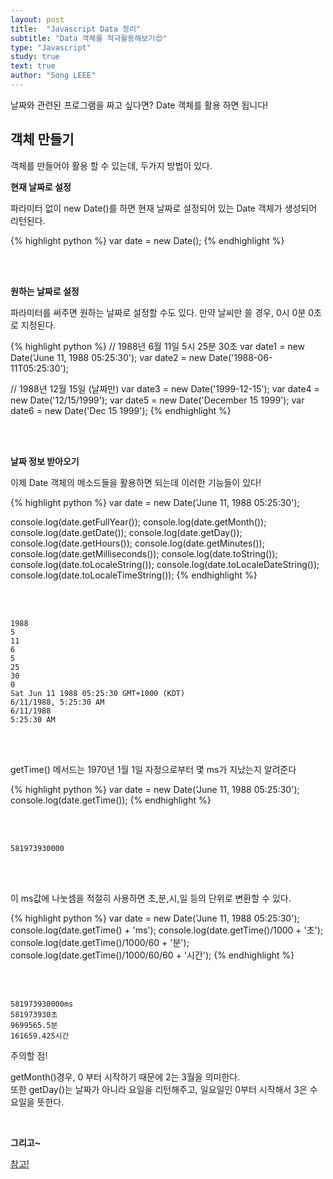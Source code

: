 ```yaml
---
layout: post
title:  "Javascript Data 정리"
subtitle: "Data 객체를 적극활용해보기😍"
type: "Javascript"
study: true
text: true
author: "Song LEEE"
---
```


<p class="txt_point02">날짜와 관련된 프로그램을 짜고 싶다면? Date 객체를 활용 하면 됩니다!</p>

<h2>객체 만들기</h2>

<p>객체를 만들어야 활용 할 수 있는데, 두가지 방법이 있다.</p>

<strong>현재 날짜로 설정</strong>

<p class="txt_point">파라미터 없이 new Date()를 하면 현재 날짜로 설정되어 있는 Date 객체가 생성되어 리턴된다.</p>

{% highlight python %}
var date = new Date();
{% endhighlight %}

<br>
<br>

<strong>원하는 날짜로 설정 </strong>

<p class="txt_point">파라미터를 써주면 원하는 날짜로 설정할 수도 있다. 만약 날씨만 쓸 경우, 0시 0분 0초로 지정된다.</p>

{% highlight python %}
// 1988년 6월 11일 5시 25분 30초
var date1 = new Date('June 11, 1988 05:25:30');
var date2 = new Date('1988-06-11T05:25:30');

// 1988년 12월 15일 (날짜만)
var date3 = new Date('1999-12-15');
var date4 = new Date('12/15/1999');
var date5 = new Date('December 15 1999');
var date6 = new Date('Dec 15 1999');
{% endhighlight %}

<br>
<br>

<strong>날짜 정보 받아오기</strong>

<p class="txt_point">이제 Date 객체의 메소드들을 활용하면 되는데 이러한 기능들이 있다!</p>

{% highlight python %}
var date = new Date('June 11, 1988 05:25:30');

console.log(date.getFullYear());
console.log(date.getMonth());
console.log(date.getDate());
console.log(date.getDay());
console.log(date.getHours());
console.log(date.getMinutes());
console.log(date.getMilliseconds());
console.log(date.toString());
console.log(date.toLocaleString());
console.log(date.toLocaleDateString());
console.log(date.toLocaleTimeString());
{% endhighlight %}

<br>
<br>

```
1988
5
11
6
5
25
30
0
Sat Jun 11 1988 05:25:30 GMT+1000 (KDT)
6/11/1988, 5:25:30 AM
6/11/1988
5:25:30 AM
```

<br>
<br>

<p class="txt_point02">getTime() 메서드는 1970년 1월 1일 자정으로부터 몇 ms가 지났는지 알려준다</p>

{% highlight python %}
var date = new Date('June 11, 1988 05:25:30');
console.log(date.getTime());
{% endhighlight %}

<br>
<br>

```
581973930000
```

<br>
<br>

<p class="txt_point02">이 ms값에 나눗셈을 적절히 사용하면 초,분,시,일 등의 단위로 변환할 수 있다.</p>

{% highlight python %}
var date = new Date('June 11, 1988 05:25:30');
console.log(date.getTime() + 'ms');
console.log(date.getTime()/1000 + '초');
console.log(date.getTime()/1000/60 + '분');
console.log(date.getTime()/1000/60/60 + '시간');
{% endhighlight %}

<br>
<br>

```
581973930000ms
581973930초
9699565.5분
161659.425시간
```

<p  class="txt_point">주의할 점!</p>

<p class="txt_point02">getMonth()경우, 0 부터 시작하기 때문에 2는 3월을 의미한다. <br> 또한 getDay()는 날짜가 아니라 요일을 리턴해주고, 일요일인 0부터 시작해서 3은 수요일을 뜻한다.</p>

<br>

<strong>그리고~</strong>

[참고!](https://developer.mozilla.org/ko/docs/Web/JavaScript/Reference/Global_Objects/Date/prototype)




